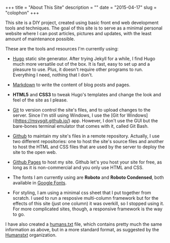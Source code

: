 +++
title = "About This Site"
description = ""
date = "2015-04-17"
slug = "colophon"
+++

This site is a DIY project, created using basic front end web development tools and techniques. The goal of this site is to serve as a minimal personal website where I can post articles, pictures and updates, with the least amount of maintenance possible.

These are the tools and resources I'm currently using:

* [Hugo](http://www.gohugo.io) static site generator. After trying Jekyll for a while, I find Hugo much more versatile out of the box. It is fast, easy to set up and a pleasure to use.  Plus, it doesn't require other programs to run. Everything I need, nothing that I don't. 

* [Markdown](http://daringfireball.net/projects/markdown/) to write the content of blog posts and pages.

* **HTML5** and **CSS3** to tweak Hugo's templates and change the look and feel of the site as I please.

* [Git](http://www.git-scm.com) to version control the site's files, and to upload changes to the server. Since I'm still using Windows, I use the [Git for Windows]((https://msysgit.github.io/) app. However, I don't use the GUI but the bare-bones terminal emulator that comes with it, called Git Bash.

* [Github](http://www.github.com) to maintain my site's files in a remote repository. Actually, I use two different repositories: one to host the site's source files and another to host the HTML and CSS files that are used by the server to deploy the site to the open web.

* [Github Pages](http://pages.github.com) to host my site. Github let's you host your site for free, as long as it is non-commercial and you only use HTML and CSS.

* The fonts I am currently using are **Roboto** and **Roboto Condensed**, both available in [Google Fonts](http://www.google.com/fonts/).

* For styling, I am using a minimal css sheet that I put together from scratch. I used to run a resposive multi-column framework but for the effects of this site (just one column) it was overkill, so I stopped using it. For more complicated sites, though, a responsive framework is the way to go.

I have also created a [humans.txt](../humans.txt) file, which contains pretty much the same information as above, but in a more standard format, as suggested by the [Humanstxt](http://humanstxt.org) organization.

